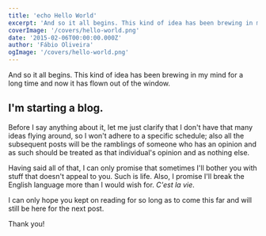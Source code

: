 ```yaml
---
title: 'echo Hello World'
excerpt: 'And so it all begins. This kind of idea has been brewing in my mind for a long time and now it has flown out of the window.'
coverImage: '/covers/hello-world.png'
date: '2015-02-06T00:00:00.000Z'
author: 'Fábio Oliveira'
ogImage: '/covers/hello-world.png'
---
```


And so it all begins. This kind of idea has been brewing in my mind for a long time and now it has flown out of the window.

## I'm starting a blog.

Before I say anything about it, let me just clarify that I don't have that many ideas flying around, so I won't adhere to a specific schedule; also all the subsequent posts will be the ramblings of someone who has an opinion and as such should be treated as that individual's opinion and as nothing else.

Having said all of that, I can only promise that sometimes I'll bother you with stuff that doesn't appeal to you. Such is life. Also, I promise I'll break the English language more than I would wish for. _C'est la vie_.

I can only hope you kept on reading for so long as to come this far and will still be here for the next post.

Thank you!
